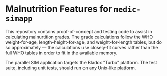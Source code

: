 # Malnutrition Features for `medic-simapp`

This repository contains proof-of-concept and testing code to assist in
calculating malnurtition grades. The grade calculations follow the WHO
weight-for-age, length-height-for-age, and weight-for-length tables, but
do so approximately — the calculations use closely-fit curves rather than
the full WHO tables in order to fit in the available memory.

The parallel SIM application targets the Bladox "Turbo" platform. The
test suite, including unit tests, should run on any Unix-like platform.
